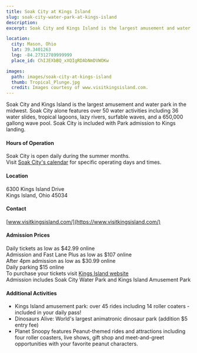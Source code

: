 ```yaml
---
title: Soak City at Kings Island
slug: soak-city-water-park-at-kings-island
description:
excerpt: Soak City and Kings Island is the largest amusement and water park in the midwest.

location:
  city: Mason, Ohio
  lat: 39.3401263
  lng: -84.27312789999999
  place_id: ChIJEXbBQ_xXQIgRDAbNmDVWOKw

images:
  path: images/soak-city-at-kings-island
  thumb: Tropical_Plunge.jpg
  credit: Images courtesy of www.visitkingsisland.com.
---
```


Soak City and Kings Island is the largest amusement and water park in the midwest.  Soak City alone features over 50 water activities including 36 water slides, tropical lagoons, lazy rivers, surfable waves, and a 650,000 gallong wave pool.  Soak City is included with Park admission to Kings landing.  

#### Hours of Operation
Soak City is open daily during the summer months.  
Visit [Soak City's calendar](https://www.visitkingsisland.com/hours-directions/soak-city-waterpark) for specific operating days and times.  

#### Location
6300 Kings Island Drive  
Kings Island, Ohio 45034

#### Contact
[www.visitkingsisland.com/](https://www.visitkingsisland.com/)

#### Admission Prices 
Daily tickets as low as $42.99 online  
Admission and Fast Lane Plus as low as $107 online  
After 4pm admission as low as $30.99 online  
Daily parking $15 online  
To purchase your tickets visit [Kings Island website](https://www.visitkingsisland.com/ticket-category/General-Admission)   
Admission includes Soak City Water Park and Kings Island Amusement Park  

#### Additional Activities 
- Kings Island amusement park: over 45 rides including 14 roller coaters - included in your daily pass!
- Dinosaurs Alive: World's largest animatronic dinosaur park (addition $5 entry fee)  
- Planet Snoopy features Peanut-themed rides and attractions including four roller coasters, live shows, gift shop and meet-and-greet opportunities with your favorite peanut characters.  
